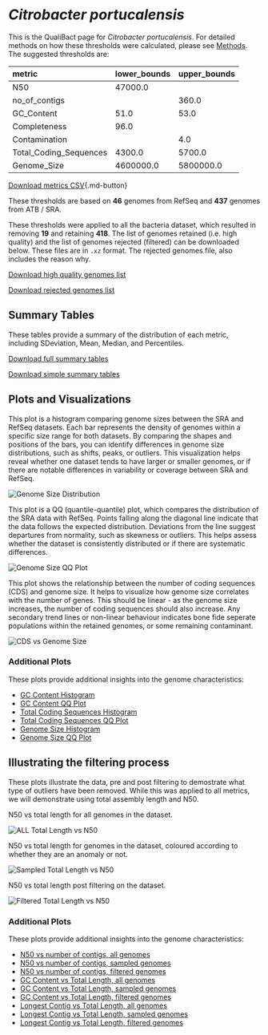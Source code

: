# *Citrobacter portucalensis*

This is the QualiBact page for *Citrobacter portucalensis*. For detailed methods on how these thresholds were calculated, please see [Methods](../../methods.md).
The suggested thresholds are: 

| metric                 | lower_bounds   | upper_bounds   |
|:-----------------------|:---------------|:---------------|
| N50                    | 47000.0        |                |
| no_of_contigs          |                | 360.0          |
| GC_Content             | 51.0           | 53.0           |
| Completeness           | 96.0           |                |
| Contamination          |                | 4.0            |
| Total_Coding_Sequences | 4300.0         | 5700.0         |
| Genome_Size            | 4600000.0      | 5800000.0      |

[Download metrics CSV](Citrobacter_portucalensis_metrics.csv){.md-button}


These thresholds are based on **46** genomes from RefSeq and **437** genomes from ATB / SRA.

These thresholds were applied to all the bacteria dataset, which resulted in removing **19** and retaining **418**.
The list of genomes retained (i.e. high quality) and the list of genomes rejected (filtered) can be downloaded below. These files are in `.xz` format. The rejected genomes file, also includes the reason why.

[Download high quality genomes list](Citrobacter_portucalensis_high_quality_genomes.csv.xz)


[Download rejected genomes list](Citrobacter_portucalensis_filtered_out_genomes.csv.xz)



## Summary Tables
These tables provide a summary of the distribution of each metric, including SDeviation, Mean, Median, and Percentiles.

[Download full summary tables](summary.csv)

[Download simple summary tables](selected_summary.csv)

## Plots and Visualizations

This plot is a histogram comparing genome sizes between the SRA and RefSeq datasets. Each bar represents the density of genomes within a specific size range for both datasets. By comparing the shapes and positions of the bars, you can identify differences in genome size distributions, such as shifts, peaks, or outliers. This visualization helps reveal whether one dataset tends to have larger or smaller genomes, or if there are notable differences in variability or coverage between SRA and RefSeq.

![Genome Size Distribution](Genome_Size_refseq_histogram_kde.png)

This plot is a QQ (quantile-quantile) plot, which compares the distribution of the SRA data with RefSeq. Points falling along the diagonal line indicate that the data follows the expected distribution. Deviations from the line suggest departures from normality, such as skewness or outliers. This helps assess whether the dataset is consistently distributed or if there are systematic differences.

![Genome Size QQ Plot](Genome_Size_refseq_qqplot.png)

This plot shows the relationship between the number of coding sequences (CDS) and genome size. It helps to visualize how genome size correlates with the number of genes. This should be linear - as the genome size increases, the number of coding sequences should also increase. Any secondary trend lines or non-linear behaviour indicates bone fide seperate populations within the retained genomes, or some remaining contaminant. 

![CDS vs Genome Size](Citrobacter_portucalensis_CDS_vs_Genome_Size.png)

### Additional Plots

These plots provide additional insights into the genome characteristics:

- [GC Content Histogram](GC_Content_refseq_histogram_kde.png)
- [GC Content QQ Plot](GC_Content_refseq_qqplot.png)
- [Total Coding Sequences Histogram](Total_Coding_Sequences_refseq_histogram_kde.png)
- [Total Coding Sequences QQ Plot](Total_Coding_Sequences_refseq_qqplot.png)
- [Genome Size Histogram](Genome_Size_refseq_histogram_kde.png)
- [Genome Size QQ Plot](Genome_Size_refseq_qqplot.png)
## Illustrating the filtering process
These plots illustrate the data, pre and post filtering to demostrate what type of outliers have been removed. While this was applied to all metrics, we will demonstrate using total assembly length and N50.

N50 vs total length for all genomes in the dataset.

![ALL Total Length vs N50](Citrobacter_portucalensis_all_total_length_N50.png)

N50 vs total length for genomes in the dataset, coloured according to whether they are an anomaly or not.

![Sampled Total Length vs N50](Citrobacter_portucalensis_sample_total_length_N50.png)

N50 vs total length post filtering on the dataset.

![Filtered Total Length vs N50](Citrobacter_portucalensis_filt_total_length_N50.png)

### Additional Plots

These plots provide additional insights into the genome characteristics:

- [N50 vs number of contigs, all genomes](Citrobacter_portucalensis_all_N50_number.png)
- [N50 vs number of contigs, sampled genomes](Citrobacter_portucalensis_sample_N50_number.png)
- [N50 vs number of contigs, filtered genomes](Citrobacter_portucalensis_filt_N50_number.png)
- [GC Content vs Total Length, all genomes](Citrobacter_portucalensis_all_total_length_GC_Content.png)
- [GC Content vs Total Length, sampled genomes](Citrobacter_portucalensis_sample_total_length_GC_Content.png)
- [GC Content vs Total Length, filtered genomes](Citrobacter_portucalensis_filt_total_length_GC_Content.png)
- [Longest Contig vs Total Length, all genomes](Citrobacter_portucalensis_all_total_length_longest.png)
- [Longest Contig vs Total Length, sampled genomes](Citrobacter_portucalensis_sample_total_length_longest.png)
- [Longest Contig vs Total Length, filtered genomes](Citrobacter_portucalensis_filt_total_length_longest.png)
